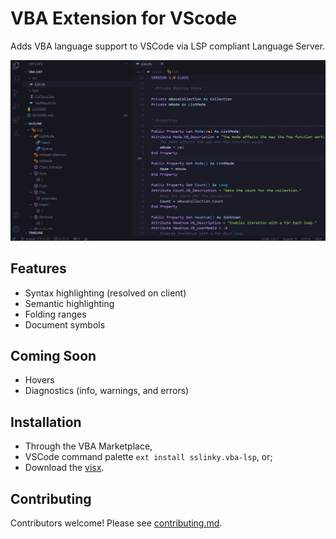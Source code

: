 # VBA Extension for VScode

Adds VBA language support to VSCode via LSP compliant Language Server.

![VBA LSP](images/vba-lsp.png)

## Features

* Syntax highlighting (resolved on client)
* Semantic highlighting
* Folding ranges
* Document symbols

## Coming Soon

* Hovers
* Diagnostics (info, warnings, and errors)

## Installation

* Through the VBA Marketplace,
* VSCode command palette `ext install sslinky.vba-lsp`, or;
* Download the [visx](../../releases/latest).

## Contributing

Contributors welcome! Please see [contributing.md](/contributing.md).
